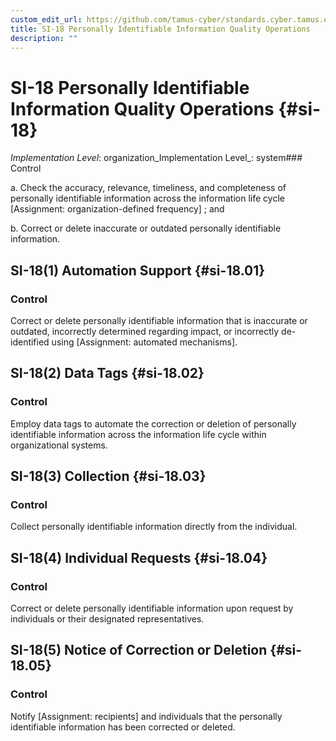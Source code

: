 ```yaml
---
custom_edit_url: https://github.com/tamus-cyber/standards.cyber.tamus.edu/tree/main/static/content/tamus.edu/TAMUS_profile.xml
title: SI-18 Personally Identifiable Information Quality Operations
description: ""
---
```


# SI-18 Personally Identifiable Information Quality Operations {#si-18}

_Implementation Level_: organization_Implementation Level_: system### Control

a. Check the accuracy, relevance, timeliness, and completeness of personally identifiable information across the information life cycle [Assignment: organization-defined frequency] ; and

b. Correct or delete inaccurate or outdated personally identifiable information.

## SI-18(1) Automation Support {#si-18.01}

### Control

Correct or delete personally identifiable information that is inaccurate or outdated, incorrectly determined regarding impact, or incorrectly de-identified using [Assignment: automated mechanisms].

## SI-18(2) Data Tags {#si-18.02}

### Control

Employ data tags to automate the correction or deletion of personally identifiable information across the information life cycle within organizational systems.

## SI-18(3) Collection {#si-18.03}

### Control

Collect personally identifiable information directly from the individual.

## SI-18(4) Individual Requests {#si-18.04}

### Control

Correct or delete personally identifiable information upon request by individuals or their designated representatives.

## SI-18(5) Notice of Correction or Deletion {#si-18.05}

### Control

Notify [Assignment: recipients] and individuals that the personally identifiable information has been corrected or deleted.

